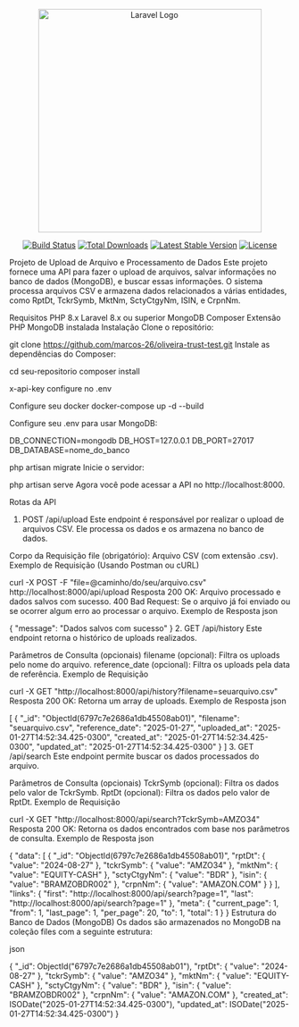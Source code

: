 <p align="center"><a href="https://laravel.com" target="_blank"><img src="https://raw.githubusercontent.com/laravel/art/master/logo-lockup/5%20SVG/2%20CMYK/1%20Full%20Color/laravel-logolockup-cmyk-red.svg" width="400" alt="Laravel Logo"></a></p>

<p align="center">
<a href="https://github.com/laravel/framework/actions"><img src="https://github.com/laravel/framework/workflows/tests/badge.svg" alt="Build Status"></a>
<a href="https://packagist.org/packages/laravel/framework"><img src="https://img.shields.io/packagist/dt/laravel/framework" alt="Total Downloads"></a>
<a href="https://packagist.org/packages/laravel/framework"><img src="https://img.shields.io/packagist/v/laravel/framework" alt="Latest Stable Version"></a>
<a href="https://packagist.org/packages/laravel/framework"><img src="https://img.shields.io/packagist/l/laravel/framework" alt="License"></a>
</p>


Projeto de Upload de Arquivo e Processamento de Dados
Este projeto fornece uma API para fazer o upload de arquivos, salvar informações no banco de dados (MongoDB), e buscar essas informações. O sistema processa arquivos CSV e armazena dados relacionados a várias entidades, como RptDt, TckrSymb, MktNm, SctyCtgyNm, ISIN, e CrpnNm.

Requisitos
PHP 8.x
Laravel 8.x ou superior
MongoDB
Composer
Extensão PHP MongoDB instalada
Instalação
Clone o repositório:


git clone https://github.com/marcos-26/oliveira-trust-test.git
Instale as dependências do Composer:


cd seu-repositorio
composer install

x-api-key 
configure no .env 

Configure seu docker 
docker-compose up -d --build 

Configure seu .env para usar MongoDB:

DB_CONNECTION=mongodb
DB_HOST=127.0.0.1
DB_PORT=27017
DB_DATABASE=nome_do_banco


php artisan migrate
Inicie o servidor:


php artisan serve
Agora você pode acessar a API no http://localhost:8000.

Rotas da API
1. POST /api/upload
Este endpoint é responsável por realizar o upload de arquivos CSV. Ele processa os dados e os armazena no banco de dados.

Corpo da Requisição
file (obrigatório): Arquivo CSV (com extensão .csv).
Exemplo de Requisição (Usando Postman ou cURL)

curl -X POST -F "file=@caminho/do/seu/arquivo.csv" http://localhost:8000/api/upload
Resposta
200 OK: Arquivo processado e dados salvos com sucesso.
400 Bad Request: Se o arquivo já foi enviado ou se ocorrer algum erro ao processar o arquivo.
Exemplo de Resposta
json

{
    "message": "Dados salvos com sucesso"
}
2. GET /api/history
Este endpoint retorna o histórico de uploads realizados.

Parâmetros de Consulta (opcionais)
filename (opcional): Filtra os uploads pelo nome do arquivo.
reference_date (opcional): Filtra os uploads pela data de referência.
Exemplo de Requisição

curl -X GET "http://localhost:8000/api/history?filename=seuarquivo.csv"
Resposta
200 OK: Retorna um array de uploads.
Exemplo de Resposta
json

[
    {
        "_id": "ObjectId(6797c7e2686a1db45508ab01)",
        "filename": "seuarquivo.csv",
        "reference_date": "2025-01-27",
        "uploaded_at": "2025-01-27T14:52:34.425-0300",
        "created_at": "2025-01-27T14:52:34.425-0300",
        "updated_at": "2025-01-27T14:52:34.425-0300"
    }
]
3. GET /api/search
Este endpoint permite buscar os dados processados do arquivo.

Parâmetros de Consulta (opcionais)
TckrSymb (opcional): Filtra os dados pelo valor de TckrSymb.
RptDt (opcional): Filtra os dados pelo valor de RptDt.
Exemplo de Requisição

curl -X GET "http://localhost:8000/api/search?TckrSymb=AMZO34"
Resposta
200 OK: Retorna os dados encontrados com base nos parâmetros de consulta.
Exemplo de Resposta
json

{
    "data": [
        {
            "_id": "ObjectId(6797c7e2686a1db45508ab01)",
            "rptDt": { "value": "2024-08-27" },
            "tckrSymb": { "value": "AMZO34" },
            "mktNm": { "value": "EQUITY-CASH" },
            "sctyCtgyNm": { "value": "BDR" },
            "isin": { "value": "BRAMZOBDR002" },
            "crpnNm": { "value": "AMAZON.COM" }
        }
    ],
    "links": {
        "first": "http://localhost:8000/api/search?page=1",
        "last": "http://localhost:8000/api/search?page=1"
    },
    "meta": {
        "current_page": 1,
        "from": 1,
        "last_page": 1,
        "per_page": 20,
        "to": 1,
        "total": 1
    }
}
Estrutura do Banco de Dados (MongoDB)
Os dados são armazenados no MongoDB na coleção files com a seguinte estrutura:

json

{
    "_id": ObjectId("6797c7e2686a1db45508ab01"),
    "rptDt": { "value": "2024-08-27" },
    "tckrSymb": { "value": "AMZO34" },
    "mktNm": { "value": "EQUITY-CASH" },
    "sctyCtgyNm": { "value": "BDR" },
    "isin": { "value": "BRAMZOBDR002" },
    "crpnNm": { "value": "AMAZON.COM" },
    "created_at": ISODate("2025-01-27T14:52:34.425-0300"),
    "updated_at": ISODate("2025-01-27T14:52:34.425-0300")
}
